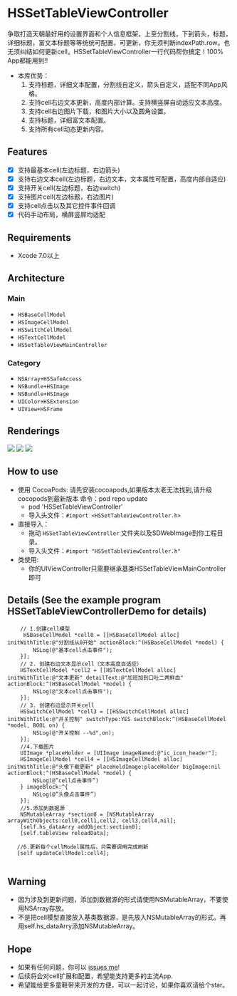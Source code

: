 # HSSetTableViewController

争取打造天朝最好用的设置界面和个人信息框架，上至分割线，下到箭头，标题，详细标题，富文本标题等等统统可配置，可更新，你无须判断indexPath.row。也无须纠结如何更新cell，HSSetTableViewController一行代码帮你搞定！100% App都能用到!!
- 本库优势：
   1. 支持标题，详细文本配置，分割线自定义，箭头自定义，适配不同App风格。
   3. 支持cell右边文本更新，高度内部计算。支持横竖屏自动适应文本高度。
   4. 支持cell右边图片下载，和图片大小以及圆角设置。
   5. 支持标题，详细富文本配置。
   6. 支持所有cell动态更新内容。
## Features
- [x] 支持最基本cell(左边标题，右边箭头)
- [x] 支持右边文本cell(左边标题，右边文本，文本属性可配置，高度内部自适应)
- [x] 支持开关cell(左边标题，右边switch)
- [x] 支持图片cell(左边标题，右边图片)
- [x] 支持cell点击以及其它控件事件回调
- [x] 代码手动布局，横屏竖屏均适配

## Requirements
* Xcode 7.0以上

## Architecture
### Main
- `HSBaseCellModel`
- `HSImageCellModel`
- `HSSwitchCellModel`
- `HSTextCellModel`
- `HSSetTableViewMainController`

### Category
- `NSArray+HSSafeAccess`
- `NSBundle+HSImage`
- `NSBundle+HSImage`
- `UIColor+HSExtension`
- `UIView+HSFrame`

## <a id="Renderings"></a>Renderings

<img src="https://raw.githubusercontent.com/wiki/shaohuihu/HSSettableViewController/demo1.gif"> <img src="https://raw.githubusercontent.com/wiki/shaohuihu/HSSettableViewController/demo3.gif"> <img src="https://raw.githubusercontent.com/wiki/shaohuihu/HSSettableViewController/demo4.gif"> 

## <a id="How to use"></a>How to use
* 使用 CocoaPods:
请先安装cocoapods,如果版本太老无法找到,请升级cocopods到最新版本 命令：pod repo update
  - pod 'HSSetTableViewController'
  - 导入头文件：`#import <HSSetTableViewController.h>`
* 直接导入：
  - 拖动 `HSSetTableViewController` 文件夹以及SDWebImage到你工程目录。
  - 导入头文件：`#import "HSSetTableViewController.h"`
* 类使用: 
  - 你的UIViewController只需要继承基类HSSetTableViewMainController即可
## <a id="Details"></a>Details (See the example program HSSetTableViewControllerDemo for details)
```objc
    // 1.创建cell模型
     HSBaseCellModel *cell0 = [[HSBaseCellModel alloc] initWithTitle:@"分割线从0开始" actionBlock:^(HSBaseCellModel *model) {
        NSLog(@"基本cell点击事件");
    }];
    // 2. 创建右边文本显示cell（文本高度自适应）
    HSTextCellModel *cell2 = [[HSTextCellModel alloc] initWithTitle:@"文本更新" detailText:@"加班加到口吐二两鲜血" actionBlock:^(HSBaseCellModel *model) {
        NSLog(@"文本cell点击事件");
    }];
    // 3. 创建右边显示开关cell
    HSSwitchCellModel *cell3 = [[HSSwitchCellModel alloc] initWithTitle:@"开关控制" switchType:YES switchBlock:^(HSBaseCellModel *model, BOOL on) {
        NSLog(@"开关控制 --%d",on);
    }];
    //4.下载图片
    UIImage *placeHolder = [UIImage imageNamed:@"ic_icon_header"];
    HSImageCellModel *cell4 = [[HSImageCellModel alloc]      		initWithTitle:@"头像下载更新" placeHoldImage:placeHolder bigImage:nil actionBlock:^(HSBaseCellModel *model) {
        NSLog(@”cell点击事件”)
    } imageBlock:^{
        NSLog(@”头像点击事件”)
    }];
    //5.添加到数据源
    NSMutableArray *section0 = [NSMutableArray arrayWithObjects:cell0,cell1,cell2, cell3,cell4,nil];
    [self.hs_dataArry addObject:section0];
    [self.tableView reloadData];
   
   //6.更新每个cellModel属性后，只需要调用完成刷新
   [self updateCellModel:cell4];
    
```

## <a id="Warning"></a>Warning

- 因为涉及到更新问题，添加到数据源的形式请使用NSMutableArray，不要使用NSArray存放。
- 不是把cell模型直接放入基类数据源，是先放入NSMutableArray的形式。再用self.hs_dataArry添加NSMutableArray。

## <a id="Hope"></a>Hope

- 如果有任何问题，你可以 [issues me](https://github.com/shaohuihu/HSSetTableViewController/issues/new)! 
- 后续将会对cell扩展和配置，希望能支持更多的主流App.
- 希望能给更多童鞋带来开发的方便，可以一起讨论，如果你喜欢请给个star。

